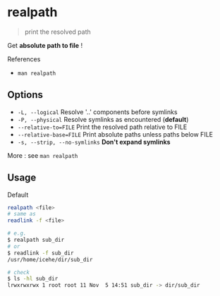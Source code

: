 # realpath

> print the resolved path

Get **absolute path to file** !

References

* `man realpath`

## Options

* `-L, --logical` Resolve '..' components before symlinks
* `-P, --physical` Resolve symlinks as encountered \(**default**\)
* `--relative-to=FILE` Print the resolved path relative to FILE
* `--relative-base=FILE` Print absolute paths unless paths below FILE
* `-s, --strip, --no-symlinks` **Don't expand symlinks**

More : see `man realpath`

## Usage

Default

```bash
realpath <file>
# same as
readlink -f <file>

# e.g.
$ realpath sub_dir
# or
$ readlink -f sub_dir
/usr/home/icehe/dir/sub_dir

# check
$ ls -hl sub_dir
lrwxrwxrwx 1 root root 11 Nov  5 14:51 sub_dir -> dir/sub_dir
```

